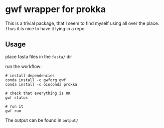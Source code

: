 # gwf wrapper for prokka
This is a trivial package, that I seem to find myself using all over the place. Thus it is nice to have it lying in a repo.

## Usage
place fasta files in the `fasta/` dir

run the workflow:
```
# install dependencies
conda install -c gwforg gwf
conda install -c bioconda prokka

# check that everything is OK
gwf status

# run it
gwf run
```

The output can be found in `output/`


